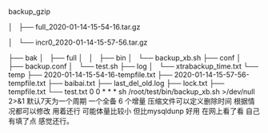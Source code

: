 backup_gzip

│   ├── full_2020-01-14-15-54-16.tar.gz

│   └── incr0_2020-01-14-15-57-56.tar.gz

├── bak
│   ├── full
│   │  
├── bin
│   └── backup_xb.sh
├── conf
│   ├── backup.conf
│   └── test.sh
├── log
│   └── xtrabackup_time.txt
└── temp
    ├── 2020-01-14-15-54-16-tempfile.txt
    ├── 2020-01-14-15-57-56-tempfile.txt
    ├── baibai.txt
    ├── last_del_old.log
    ├── lock.txt
    ├── tempfile.txt
    └── test.txt
0 0 * * * sh /root/test/bin/backup_xb.sh >/dev/null 2>&1
默认7天为一个周期 一个全备 6 个增量  压缩文件可以定义删除时间  根据情况都可以修改
用着还行 可能体量比较小  但比mysqldunp 好用  在网上看了看  自己有填了点  感觉还行。

